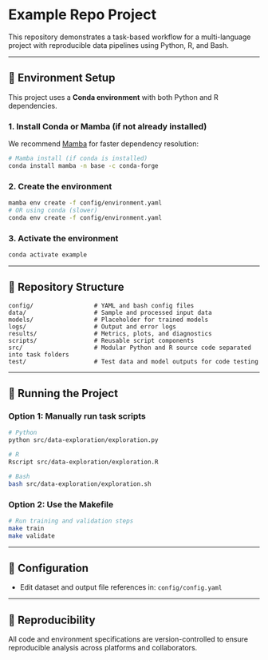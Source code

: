 # Example Repo Project

This repository demonstrates a task-based workflow for a multi-language project with reproducible data pipelines using Python, R, and Bash.

---

## 🔧 Environment Setup

This project uses a **Conda environment** with both Python and R dependencies.

### 1. Install Conda or Mamba (if not already installed)

We recommend [Mamba](https://github.com/mamba-org/mamba) for faster dependency resolution:

```bash
# Mamba install (if conda is installed)
conda install mamba -n base -c conda-forge
```

### 2. Create the environment

```bash
mamba env create -f config/environment.yaml
# OR using conda (slower)
conda env create -f config/environment.yaml
```

### 3. Activate the environment

```bash
conda activate example
```

---

## 📁 Repository Structure

```text
config/                 # YAML and bash config files
data/                   # Sample and processed input data
models/                 # Placeholder for trained models
logs/                   # Output and error logs
results/                # Metrics, plots, and diagnostics
scripts/                # Reusable script components
src/                    # Modular Python and R source code separated into task folders
test/                   # Test data and model outputs for code testing
```

---

## 🚀 Running the Project

### Option 1: Manually run task scripts

```bash
# Python
python src/data-exploration/exploration.py

# R
Rscript src/data-exploration/exploration.R

# Bash
bash src/data-exploration/exploration.sh
```

### Option 2: Use the Makefile

```bash
# Run training and validation steps
make train
make validate
```

---

## 🔄 Configuration

- Edit dataset and output file references in: `config/config.yaml`

---

## 🧪 Reproducibility

All code and environment specifications are version-controlled to ensure reproducible analysis across platforms and collaborators.

